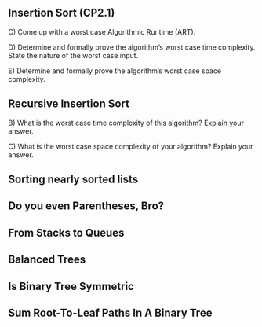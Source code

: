 
## Insertion Sort (CP2.1)
C) Come up with a worst case Algorithmic Runtime (ART).

D) Determine and formally prove the algorithm’s worst case time complexity.  State the nature of the worst case input.

E) Determine and formally prove the algorithm’s worst case space complexity.


## Recursive Insertion Sort
B) What is the worst case time complexity of this algorithm? Explain your answer.

C) What is the worst case space complexity of your algorithm? Explain your answer.



## Sorting nearly sorted lists


## Do you even Parentheses, Bro?


## From Stacks to Queues


## Balanced Trees


## Is Binary Tree Symmetric


## Sum Root-To-Leaf Paths In A Binary Tree


